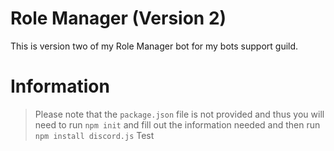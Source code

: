 # Role Manager (Version 2)
This is version two of my Role Manager bot for my bots support guild.

# Information
> Please note that the `package.json` file is not provided and thus you will need to run `npm init` and fill out the information needed and then run `npm install discord.js`
> Test
